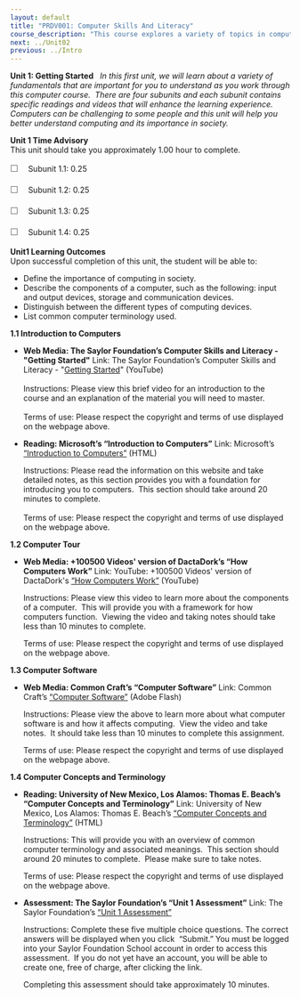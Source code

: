 ```yaml
---
layout: default
title: "PRDV001: Computer Skills And Literacy"
course_description: "This course explores a variety of topics in computing, including the components of a computer, common computer terminology, an introduction to the Internet, computer security and privacy, computer troubleshooting techniques, and steps to maintain the life of your computer."
next: ../Unit02
previous: ../Intro
---
```

**Unit 1: Getting Started** <span id="1"></span> 
*In this first unit, we will learn about a variety of fundamentals that
are important for you to understand as you work through this computer
course.  There are four subunits and each subunit contains specific
readings and videos that will enhance the learning experience. 
Computers can be challenging to some people and this unit will help you
better understand computing and its importance in society.*

**Unit 1 Time Advisory**  
This unit should take you approximately 1.00 hour to complete.  
  
 <span
style="color: rgb(85, 85, 85); font-family: 'Myriad Pro', 'Gill Sans', 'Gill Sans MT', Calibri, sans-serif; font-size: 16px; line-height: 24px; text-align: left; -webkit-text-size-adjust: none; ">☐
   </span>Subunit 1.1: 0.25   
  
 <span
style="color: rgb(85, 85, 85); font-family: 'Myriad Pro', 'Gill Sans', 'Gill Sans MT', Calibri, sans-serif; font-size: 16px; line-height: 24px; text-align: left; -webkit-text-size-adjust: none; ">☐
   </span>Subunit 1.2: 0.25  
  
 <span
style="color: rgb(85, 85, 85); font-family: 'Myriad Pro', 'Gill Sans', 'Gill Sans MT', Calibri, sans-serif; font-size: 16px; line-height: 24px; text-align: left; -webkit-text-size-adjust: none; ">☐
   </span>Subunit 1.3: 0.25  
  
 <span
style="color: rgb(85, 85, 85); font-family: 'Myriad Pro', 'Gill Sans', 'Gill Sans MT', Calibri, sans-serif; font-size: 16px; line-height: 24px; text-align: left; -webkit-text-size-adjust: none; ">☐
   </span>Subunit 1.4: 0.25

**Unit1 Learning Outcomes**  
Upon successful completion of this unit, the student will be able to:  
-   Define the importance of computing in society.
-   Describe the components of a computer, such as the following: input
    and output devices, storage and communication devices.
-   Distinguish between the different types of computing devices.
-   List common computer terminology used.

**1.1 Introduction to Computers** <span id="1.1"></span> 
-   **Web Media: The Saylor Foundation’s Computer Skills and Literacy -
    "Getting Started"**
    Link: The Saylor Foundation’s Computer Skills and Literacy -
    "[Getting
    Started](http://www.youtube.com/watch?v=6txnc-SA-Sw)" (YouTube)  
        
     Instructions: Please view this brief video for an introduction to
    the course and an explanation of the material you will need to
    master.  
        
     Terms of use: Please respect the copyright and terms of use
    displayed on the webpage above.

-   **Reading: Microsoft’s “Introduction to Computers”**
    Link: Microsoft’s [“Introduction to
    Computers”](http://windows.microsoft.com/en-us/windows-vista/Introduction-to-computers) (HTML)  
      
     Instructions: Please read the information on this website and take
    detailed notes, as this section provides you with a foundation for
    introducing you to computers.  This section should take around 20
    minutes to complete.  
        
     Terms of use: Please respect the copyright and terms of use
    displayed on the webpage above.

**1.2 Computer Tour** <span id="1.2"></span> 
-   **Web Media: +100500 Videos' version of DactaDork’s “How Computers
    Work”**
    Link: YouTube: +100500 Videos' version of DactaDork's [“How
    Computers
    Work”](https://www.youtube.com/watch?v=oOuT1RAkP90) (YouTube)  
      
     Instructions: Please view this video to learn more about the
    components of a computer.  This will provide you with a framework
    for how computers function.  Viewing the video and taking notes
    should take less than 10 minutes to complete.  
      
     Terms of use: Please respect the copyright and terms of use
    displayed on the webpage above.

**1.3 Computer Software** <span id="1.3"></span> 
-   **Web Media: Common Craft’s “Computer Software”**
    Link: Common Craft’s [“Computer
    Software”](http://www.commoncraft.com/video/computer-software) (Adobe
    Flash)  
      
     Instructions: Please view the above to learn more about what
    computer software is and how it affects computing.  View the video
    and take notes.  It should take less than 10 minutes to complete
    this assignment.  
      
     Terms of use: Please respect the copyright and terms of use
    displayed on the webpage above.

**1.4 Computer Concepts and Terminology** <span id="1.4"></span> 
-   **Reading: University of New Mexico, Los Alamos: Thomas E. Beach’s
    “Computer Concepts and Terminology”**
    Link: University of New Mexico, Los Alamos: Thomas E. Beach’s
    [“Computer Concepts and
    Terminology”](http://www.unm.edu/~tbeach/terms/types.html) (HTML)  
      
     Instructions: This will provide you with an overview of common
    computer terminology and associated meanings.  This section should
    around 20 minutes to complete.  Please make sure to take notes.  
      
     Terms of use: Please respect the copyright and terms of use
    displayed on the webpage above.

-   **Assessment: The Saylor Foundation’s “Unit 1 Assessment”**
    Link: The Saylor Foundation’s [“Unit 1
    Assessment”](http://school.saylor.org/mod/quiz/view.php?id=1351)  
      
     Instructions: Complete these five multiple choice questions. The
    correct answers will be displayed when you click  “Submit.” You must
    be logged into your Saylor Foundation School account in order to
    access this assessment.  If you do not yet have an account, you will
    be able to create one, free of charge, after clicking the link.   
      
     Completing this assessment should take approximately 10 minutes.


